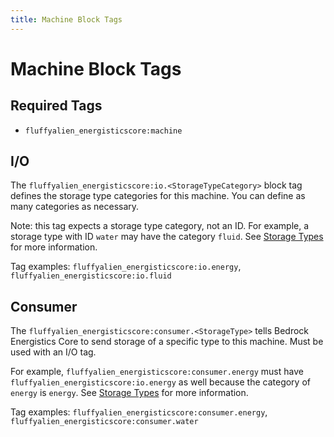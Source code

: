 ```yaml
---
title: Machine Block Tags
---
```


# Machine Block Tags

## Required Tags

- `fluffyalien_energisticscore:machine`

## I/O

The `fluffyalien_energisticscore:io.<StorageTypeCategory>` block tag defines the storage type categories for this machine. You can define as many categories as necessary.

Note: this tag expects a storage type category, not an ID. For example, a storage type with ID `water` may have the category `fluid`. See [Storage Types](storage-types.md) for more information.

Tag examples: `fluffyalien_energisticscore:io.energy`, `fluffyalien_energisticscore:io.fluid`

## Consumer

The `fluffyalien_energisticscore:consumer.<StorageType>` tells Bedrock Energistics Core to send storage of a specific type to this machine. Must be used with an I/O tag.

For example, `fluffyalien_energisticscore:consumer.energy` must have `fluffyalien_energisticscore:io.energy` as well because the category of `energy` is `energy`. See [Storage Types](storage-types.md) for more information.

Tag examples: `fluffyalien_energisticscore:consumer.energy`, `fluffyalien_energisticscore:consumer.water`
